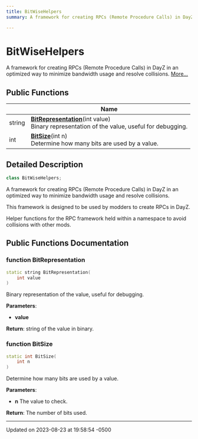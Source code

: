 ```yaml
---
title: BitWiseHelpers
summary: A framework for creating RPCs (Remote Procedure Calls) in DayZ in an optimized way to minimize bandwidth usage and resolve collisions. 

---
```


# BitWiseHelpers



A framework for creating RPCs (Remote Procedure Calls) in DayZ in an optimized way to minimize bandwidth usage and resolve collisions.  [More...](#detailed-description)

## Public Functions

|                | Name           |
| -------------- | -------------- |
| string | **[BitRepresentation](Classes/class_bit_wise_helpers.md#function-bitrepresentation)**(int value)<br>Binary representation of the value, useful for debugging.  |
| int | **[BitSize](Classes/class_bit_wise_helpers.md#function-bitsize)**(int n)<br>Determine how many bits are used by a value.  |

## Detailed Description

```cpp
class BitWiseHelpers;
```

A framework for creating RPCs (Remote Procedure Calls) in DayZ in an optimized way to minimize bandwidth usage and resolve collisions. 

This framework is designed to be used by modders to create RPCs in DayZ.

Helper functions for the RPC framework held within a namespace to avoid collisions with other mods. 

## Public Functions Documentation

### function BitRepresentation

```cpp
static string BitRepresentation(
    int value
)
```

Binary representation of the value, useful for debugging. 

**Parameters**: 

  * **value** 


**Return**: string of the value in binary. 

### function BitSize

```cpp
static int BitSize(
    int n
)
```

Determine how many bits are used by a value. 

**Parameters**: 

  * **n** The value to check. 


**Return**: The number of bits used. 

-------------------------------

Updated on 2023-08-23 at 19:58:54 -0500